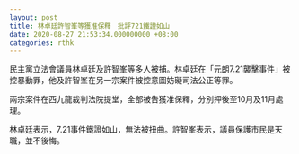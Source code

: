 ```yaml
---
layout: post
title: 林卓廷許智峯等獲准保釋　批評721鐵證如山
date: 2020-08-27 21:53:34.000000000 +08:00
categories: rthk
---
```


民主黨立法會議員林卓廷及許智峯等多人被捕。林卓廷在「元朗7.21襲擊事件」被控暴動罪，他及許智峯在另一宗案件被控意圖妨礙司法公正等罪。

兩宗案件在西九龍裁判法院提堂，全部被告獲准保釋，分別押後至10月及11月處理。

林卓廷表示，7.21事件鐵證如山，無法被扭曲。許智峯表示，議員保護市民是天職，並不後悔。
